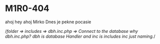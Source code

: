 # M1R0-404

ahoj
hey ahoj
Mirko
Dnes je pekne pocasie

/*folder => includes =>
 dbh.inc.php => Connect to the database
                why dbh.inc.php? dbh is database Handler
                and inc is includes inc just naming.*/
